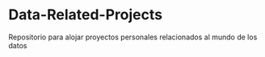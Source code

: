 # Data-Related-Projects
Repositorio para alojar proyectos personales relacionados al mundo de los datos
